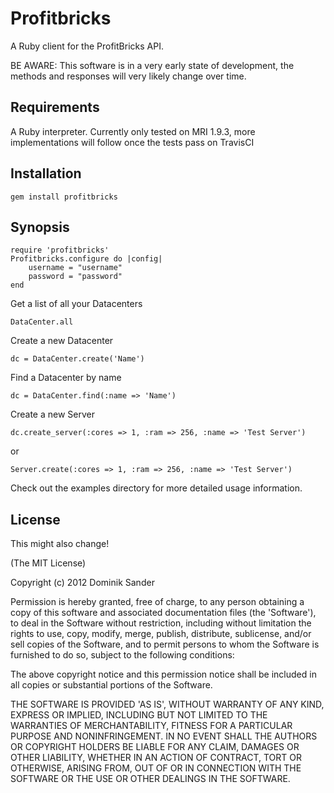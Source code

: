 Profitbricks
==============

A Ruby client for the ProfitBricks API.

BE AWARE: This software is in a very early state of development, the methods and responses will very likely change over time.

Requirements
-----------------
A Ruby interpreter.
Currently only tested on MRI 1.9.3, more implementations will follow once the tests pass on TravisCI


Installation
-----------------
	gem install profitbricks


Synopsis
-----------------
	require 'profitbricks'
	Profitbricks.configure do |config|
		username = "username"
		password = "password"
	end

Get a list of all your Datacenters

	DataCenter.all

Create a new Datacenter

	dc = DataCenter.create('Name')

Find a Datacenter by name

	dc = DataCenter.find(:name => 'Name')

Create a new Server

	dc.create_server(:cores => 1, :ram => 256, :name => 'Test Server')

or

	Server.create(:cores => 1, :ram => 256, :name => 'Test Server')

Check out the examples directory for more detailed usage information.

License
-----------------
This might also change!

(The MIT License)

Copyright (c) 2012 Dominik Sander

Permission is hereby granted, free of charge, to any person obtaining
a copy of this software and associated documentation files (the
'Software'), to deal in the Software without restriction, including
without limitation the rights to use, copy, modify, merge, publish,
distribute, sublicense, and/or sell copies of the Software, and to
permit persons to whom the Software is furnished to do so, subject to
the following conditions:

The above copyright notice and this permission notice shall be
included in all copies or substantial portions of the Software.

THE SOFTWARE IS PROVIDED 'AS IS', WITHOUT WARRANTY OF ANY KIND,
EXPRESS OR IMPLIED, INCLUDING BUT NOT LIMITED TO THE WARRANTIES OF
MERCHANTABILITY, FITNESS FOR A PARTICULAR PURPOSE AND NONINFRINGEMENT.
IN NO EVENT SHALL THE AUTHORS OR COPYRIGHT HOLDERS BE LIABLE FOR ANY
CLAIM, DAMAGES OR OTHER LIABILITY, WHETHER IN AN ACTION OF CONTRACT,
TORT OR OTHERWISE, ARISING FROM, OUT OF OR IN CONNECTION WITH THE
SOFTWARE OR THE USE OR OTHER DEALINGS IN THE SOFTWARE.
